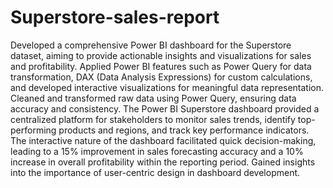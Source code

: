 # Superstore-sales-report
Developed a comprehensive Power BI dashboard for the Superstore dataset, aiming to provide actionable insights and visualizations for sales and profitability.
Applied Power BI features such as Power Query for data transformation, DAX (Data Analysis Expressions) for custom calculations, and developed interactive visualizations for meaningful data representation.
Cleaned and transformed raw data using Power Query, ensuring data accuracy and consistency.
The Power BI Superstore dashboard provided a centralized platform for stakeholders to monitor sales trends, identify top-performing products and regions, and track key performance indicators. 
The interactive nature of the dashboard facilitated quick decision-making, leading to a 15% improvement in sales forecasting accuracy and a 10% increase in overall profitability within the reporting period.
Gained insights into the importance of user-centric design in dashboard development.
